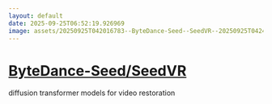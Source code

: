 ```yaml
---
layout: default
date: 2025-09-25T06:52:19.926969
image: assets/20250925T042016783--ByteDance-Seed--SeedVR--20250925T042414881--cropped.png
---
```


# [ByteDance-Seed/SeedVR](https://github.com/ByteDance-Seed/SeedVR)

diffusion transformer models for video restoration

